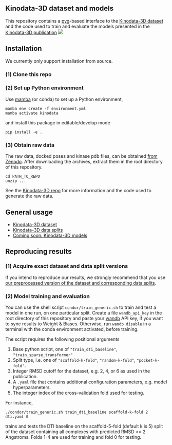 ## Kinodata-3D dataset and models
This repository contains a [pyg](https://pytorch-geometric.readthedocs.io/en/latest/)-based interface
to the [Kinodata-3D dataset](https://github.com/volkamerlab/kinodata-3D) and the code used to train and evaluate the models
presented in the [Kinodata-3D publication](https://chemrxiv.org/engage/chemrxiv/article-details/658441f7e9ebbb4db96d98e8)
![](_static/dataset_generation.png)
##
## Installation
We currently only support installation from source.
### (1) Clone this repo
### (2) Set up Python environment
Use [mamba](https://mamba.readthedocs.io/en/latest/micromamba-installation.html#umamba-install) (or conda) to set up a Python environment,
```
mamba env create -f environment.yml
mamba activate kinodata
```
and install this package in editable/develop mode
```
pip install -e .
```
### (3) Obtain raw data
The raw data, docked poses and kinase pdb files, can be obtained [from Zenodo](https://zenodo.org/records/10410259). 
After downloading the archives, extract them in the root directory of this repository.
```
cd PATH_TO_REPO
unzip ...
```
See the [Kinodata-3D repo](https://github.com/volkamerlab/kinodata-3D) for more information and the code used to generate the raw data.

## General usage
- [Kinodata-3D dataset](examples/dataset.ipynb)
- [Kinodata-3D data splits](examples/data_splits.ipynb)
- [Coming soon: Kinodata-3D models](examples/models.ipynb)

## Reproducing results
### (1) Acquire exact dataset and data split versions
If you intend to reproduce our results, we strongly recommend that you use [our preprocessed version of the dataset and corresponding data splits](https://zenodo.org/records/10410594).

### (2) Model training and evaluation
You can use the shell script `condor/train_generic.sh` to train and test a model in one run, on one particular split.
Create a file `wandb_api_key` in the root directory of this repository and paste your [wandb](https://wandb.ai/) API key,
if you want to sync results to Weight & Biases.
Otherwise, run `wandb disable` in a terminal with the conda environment activated, before training.

The script requires the following positional arguments
1. Base python script, one of `"train_dti_baseline"`, `"train_sparse_transformer"`
1. Split type, i.e. one of `"scaffold-k-fold"`, `"random-k-fold"`, `"pocket-k-fold"`.
2. Integer RMSD cutoff for the dataset, e.g. 2, 4, or 6 as used in the publication.
3. A `.yaml` file that contains additional configuration parameters, e.g. model hyperparameters.
4. The integer index of the cross-validation fold used for testing.

For instance,
```
./condor/train_generic.sh train_dti_baseline scaffold-k-fold 2 dti.yaml 0
```
trains and tests the DTI baseline on the scaffold-5-fold (default k is 5) split of the dataset
containing all complexes with predicted RMSD <= 2 Angstroms.
Folds 1-4 are used for training and fold 0 for testing.
